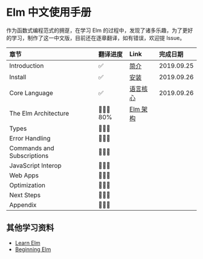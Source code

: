 # Elm 中文使用手册

作为函数式编程范式的拥趸，在学习 Elm 的过程中，发现了诸多乐趣，为了更好的学习，制作了这一中文版，目前还在逐章翻译，如有错误，欢迎提 Issue。

| 章节 | 翻译进度 | Link | 完成日期 |
|:----|:--------|:-----|:-------|
| Introduction | ✅ | [简介](https://github.com/DezineLeo/elm-lang-docs-zh/tree/master/docs/guide#%E7%AE%80%E4%BB%8B) | 2019.09.25 |
| Install | ✅ | [安装](https://github.com/DezineLeo/elm-lang-docs-zh/tree/master/docs/guide#%E5%AE%89%E8%A3%85) | 2019.09.26 |
| Core Language | ✅ | [语言核心](https://github.com/DezineLeo/elm-lang-docs-zh/tree/master/docs/guide#%E8%AF%AD%E8%A8%80%E6%A0%B8%E5%BF%83) | 2019.09.26 |
| The Elm Architecture | 👨🏻‍💻80% | [Elm 架构](https://github.com/DezineLeo/elm-lang-docs-zh/tree/master/docs/guide#elm-%E6%9E%B6%E6%9E%84) |  |
| Types | 👨🏻‍💻 |  |  |
| Error Handling | 👨🏻‍💻 |  |  |
| Commands and Subscriptions | 👨🏻‍💻 |  |  |
| JavaScript Interop | 👨🏻‍💻 |  |  |
| Web Apps | 👨🏻‍💻 |  |  |
| Optimization | 👨🏻‍💻 |  |  |
| Next Steps | 👨🏻‍💻 |  |  |
| Appendix | 👨🏻‍💻 |  |  |

## 其他学习资料

+ [Learn Elm](https://github.com/dwyl/learn-elm)
+ [Beginning Elm](https://elmprogramming.com/)